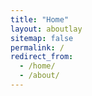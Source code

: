 ```yaml
---
title: "Home"
layout: aboutlay
sitemap: false
permalink: /
redirect_from: 
  - /home/
  - /about/
---
```


